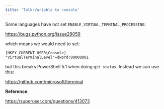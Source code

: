 ```yaml
---
title: 'Talk:Variable to console'
---
```


Some languages have not set `ENABLE_VIRTUAL_TERMINAL_PROCESSING`:

<https://bugs.python.org/issue29059>

which means we would need to set:

~~~
[HKEY_CURRENT_USER\Console]
"VirtualTerminalLevel"=dword:00000001
~~~

but this breaks PowerShell 5.1 when doing `git status`. Instead we can use this:

<https://github.com/microsoft/terminal>

**Reference**:

<https://superuser.com/questions/413073>
